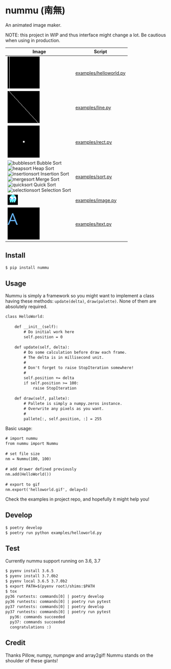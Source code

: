 # nummu (南無)

An animated image maker.

NOTE: this project in WIP and thus interface might change a lot. Be cautious when using in production.

|Image|Script|
|-----|------|
|![helloworld](https://github.com/soasme/nummu/raw/master/examples/helloworld.png)|[examples/helloworld.py](examples/helloworld.py)|
|![line](https://github.com/soasme/nummu/raw/master/examples/line.gif)|[examples/line.py](examples/line.py)|
|![rect](https://github.com/soasme/nummu/raw/master/examples/rect.gif)|[examples/rect.py](examples/rect.py)|
|![bubblesort](https://gist.github.com/soasme/e3f1a210cc7e7750d304cb43b6aaad23/raw/d6e5687ce8492bd5865f4d7f38a5ec421c5d4c1b/bubblesort.png) Bubble Sort<br> ![heapsort](https://gist.github.com/soasme/e3f1a210cc7e7750d304cb43b6aaad23/raw/d6e5687ce8492bd5865f4d7f38a5ec421c5d4c1b/heapsort.png) Heap Sort<br> ![insertionsort](https://gist.github.com/soasme/e3f1a210cc7e7750d304cb43b6aaad23/raw/d6e5687ce8492bd5865f4d7f38a5ec421c5d4c1b/insertionsort.png) Insertion Sort<br> ![mergesort](https://gist.github.com/soasme/e3f1a210cc7e7750d304cb43b6aaad23/raw/d6e5687ce8492bd5865f4d7f38a5ec421c5d4c1b/mergesort.png) Merge Sort<br> ![quicksort](https://gist.github.com/soasme/e3f1a210cc7e7750d304cb43b6aaad23/raw/d6e5687ce8492bd5865f4d7f38a5ec421c5d4c1b/quicksort.png) Quick Sort<br> ![selectionsort](https://gist.github.com/soasme/e3f1a210cc7e7750d304cb43b6aaad23/raw/d6e5687ce8492bd5865f4d7f38a5ec421c5d4c1b/selectionsort.png) Selection Sort |[examples/sort.py](examples/sort.py)|
|![image](https://github.com/soasme/nummu/raw/master/examples/ghost.gif)|[examples/image.py](examples/image.py)|
|![text](https://github.com/soasme/nummu/raw/master/examples/text.gif)|[examples/text.py](examples/text.py)|


## Install

```
$ pip install nummu
```

## Usage

Nummu is simply a framework so you might want to implement a class having these methods: `update(delta)`, `draw(palette)`. None of them are absolutely required.

    class HelloWorld:

        def __init__(self):
            # Do initial work here
            self.position = 0

        def update(self, delta):
            # Do some calculation before draw each frame.
            # The delta is in millisecond unit.
            #
            # Don't forget to raise StopIteration somewhere!
            #
            self.position += delta
            if self.position >= 100:
                raise StopIteration

        def draw(self, pallete):
            # Pallete is simply a numpy.zeros instance.
            # Overwrite any pixels as you want.
            #
            pallete[:, self.position, :] = 255

Basic usage:

    # import nummu
    from nummu import Nummu

    # set file size
    nm = Nummu(100, 100)

    # add drawer defined previously
    nm.add(HelloWorld())

    # export to gif
    nm.export('helloworld.gif', delay=5)


Check the examples in project repo, and hopefully it might help you!

## Develop

```
$ poetry develop
$ poetry run python examples/helloworld.py
```

## Test

Currently nummu support running on 3.6, 3.7

```
$ pyenv install 3.6.5
$ pyenv install 3.7.0b2
$ pyenv local 3.6.5 3.7.0b2
$ export PATH=$(pyenv root)/shims:$PATH
$ tox
py36 runtests: commands[0] | poetry develop
py36 runtests: commands[0] | poetry run pytest
py37 runtests: commands[0] | poetry develop
py37 runtests: commands[0] | poetry run pytest
  py36: commands succeeded
  py37: commands succeeded
  congratulations :)
```

## Credit

Thanks Pillow, numpy, numpngw and array2gif! Nummu stands on the shoulder of these giants!
